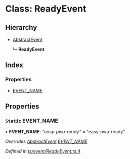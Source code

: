 
# Class: ReadyEvent

## Hierarchy

* [AbstractEvent](abstractevent.md)

  ↳ **ReadyEvent**

## Index

### Properties

* [EVENT_NAME](readyevent.md#static-event_name)

## Properties

### `Static` EVENT_NAME

▪ **EVENT_NAME**: *"easy-pwa-ready"* = "easy-pwa-ready"

*Overrides [AbstractEvent](abstractevent.md).[EVENT_NAME](abstractevent.md#static-event_name)*

*Defined in [ts/event/ReadyEvent.ts:4](https://github.com/easy-pwa/easy-pwa-js/blob/1fe1473/src/ts/event/ReadyEvent.ts#L4)*

